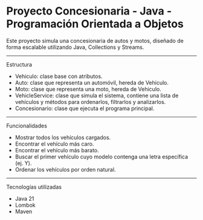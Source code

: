 # Proyecto Concesionaria - Java - Programación Orientada a Objetos

Este proyecto simula una concesionaria de autos y motos, diseñado de forma escalable utilizando Java, Collections y Streams.

---

Estructura

- Vehiculo: clase base con atributos.
- Auto: clase que representa un automóvil, hereda de Vehiculo.
- Moto: clase que representa una moto, hereda de Vehiculo.
- VehicleService: clase que simula el sistema, contiene una lista de vehículos y métodos para ordenarlos, filtrarlos y analizarlos.
- Concesionario: clase que ejecuta el programa principal.

---

Funcionalidades

- Mostrar todos los vehículos cargados.
- Encontrar el vehículo más caro.
- Encontrar el vehículo más barato.
- Buscar el primer vehículo cuyo modelo contenga una letra específica (ej. Y).
- Ordenar los vehículos por orden natural.

---

Tecnologías utilizadas

- Java 21
- Lombok
- Maven
